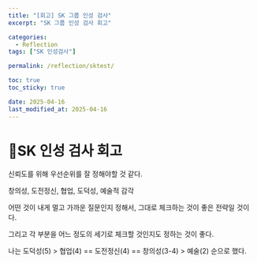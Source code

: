 ```yaml
---
title: "[회고] SK 그룹 인성 검사"
excerpt: "SK 그룹 인성 검사 회고"

categories:
  - Reflection
tags: ["SK 인성검사"]

permalink: /reflection/sktest/

toc: true
toc_sticky: true

date: 2025-04-16
last_modified_at: 2025-04-16
---
```


# 📜SK 인성 검사 회고

신뢰도를 위해 우선순위를 잘 정해야할 것 같다.

창의성, 도전정신, 협업, 도덕성, 예술적 감각

어떤 것이 내게 멀고 가까운 질문인지 정해서, 그대로 체크하는 것이 좋은 전략일 것이다.

그리고 각 부분을 어느 정도의 세기로 체크할 것인지도 정하는 것이 좋다.

나는 도덕성(5) > 협업(4) == 도전정신(4) == 창의성(3-4) > 예술(2) 순으로 했다.


